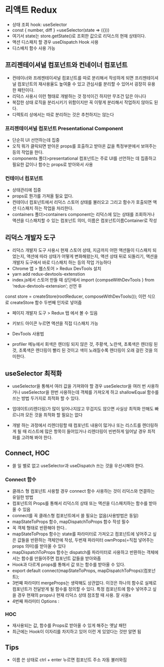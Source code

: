 # 리액트 Redux

- 상태 조회 hook: useSelector
- const { number, diff } =useSelector(state => ({}))
- 여기서 state는 store.getState()로 조회한 값으로 리덕스의 현재 상태이다.
- 액션 디스패치 할 경우 useDispatch Hook 사용
- 디스배치 함수 사용 가능

## 프리젠테이셔널 컴포넌트와 컨네이너 컴포넌트

- 컨테이너와 프레젠테이셔널 컴포넌트를 따로 분리해서 작성하게 되면 프리젠테이셔널 컴포넌트의 재사용율도 높여줄 수 있고 관심사를 분리할 수 있어서 굉장히 유용한 패턴이다.
- 리덕스 사용시 이런 형태로 개발하는 것 정석이긴 하지만 무조건 답은 아니다
- 복잡한 상태 로직을 분리시키기 위함이지만 꼭 이렇게 분리해서 작업하지 않아도 된다.
- 디렉토리 상에서는 따로 분리하는 것은 추천하지는 않는다

### 프리젠테이셔널 컴포넌트 Presentational Component

- 단순히 UI 선언하는데 집중
- 오직 뭐가 클릭되면 받아온 props를 호출하고 받아온 값을 특정부분에서 보여주는 등의 작업을 한다.
- components 폴더>presentational 컴포넌트는 주로 UI를 선언하는 데 집중하고 필요한 값이나 함수는 props로 받아와서 사용

### 컨테이너 컴포넌트

- 상태관리에 집중
- props로 뭔가를 가져올 필요 없다.
- 컨테이너 컴포넌트에서 리덕스 스토어 상태를 불러오고 그리고 함수가 호출되면 액션 디스패치 하는 작업을 처리한다.
- containers 폴더>containers component는 리덕스에 있는 상태를 조회하거나 액션을 디스패치할 수 있는 컴포넌트 의미, 이름은 컴포넌트이름Container로 작성

## 리덕스 개발자 도구

- 리덕스 개발자 도구 사용시 현재 스토어 상태, 지금까지 어떤 액션들이 디스패치 되었는지, 액션에 따라 상태가 어떻게 변화해왔는지, 액션 상태 뒤로 되돌리기, 액션을 개발자 도구에서 바로 디스패치 하는 등의 작업 가능하다
- Chrome 앱 > 웹스토어 > Redux DevTools 설치
- yarn add redux-devtools-extenstion
- index.js에서 스토어 만들 때 상단에서
  import {compseWithDevTools } from ‘redux-devtools-extension’; 선언 후

const store = createStore(rootReducer, composeWithDevTools()); 이런 식으로 createStore 함수 두번째 인자로 넣어줌

- 페이지 개발자 도구 > Redux 탭 에서 볼 수 있음
- 키보드 아이콘 누르면 액션을 직접 디스패치 가능

- DevTools 사용법
- profiler 메뉴에서 회색은 렌더링 되지 않은 것, 주황색, 노란색, 초록색은 렌더링 된 것, 초록색은 렌더링이 빨리 된 것이고 색이 노래질수록 렌더링이 오래 걸린 것을 의미한다.

## useSelector 최적화

- useSelector을 통해서 여러 값을 가져와야 할 경우 useSelector을 여러 번 사용하거나 useSelector을 한번 사용하는데 객체를 가져오게 하고 shallowEqual 함수를 쓰는 방법 두가지로 최적화 할 수 있다.

- 업데이트(리렌더링)가 많이 일어나지않고 무겁지도 않으면 사실상 최적화 안해도 빠르니까 모든 것을 최적화 할 필요는 없다
- 개발 하는 과정에서 리렌더링할 때 컴포넌트 내용이 많거나 또는 리스트를 렌더링하게 될 때 리스트에 많은 항목이 들어있거나 리렌더링이 빈번하게 일어날 경우 최적화를 고려해 봐야 한다.

## Connect, HOC

- 쓸 일 별로 없고 useSelector과 useDispatch 쓰는 것을 우선시해야 한다.

### Connect 함수

- 클래스 형 컴포넌트 사용할 경우 connect 함수 사용하는 것이 리덕스와 연결하는 유일한 방법
- 컴포넌트의 Props를 통해서 리덕스의 상태 또는 액션을 디스패치하는 함수를 받아올 수 있음
- connect를 꼭 클래스형 컴포넌트에서 쓸 필요는 없음(사용방법은 동일)
- mapStateToProps 함수, mapDispatchToProps 함수 작성 필수
- 꼭 객체 형태로 반환해야 한다..
- mapStateToProps 함수는 state를 파라미터로 가져오고 컴포넌트에 넣어주고 싶은 값들을 반환하는 객체안에 작성, 두번재 파라미터 ownProps(=직접 넣어주는 props 의미)를 받아올 수 있다
- mapDispatchToProps 함수는 dispatch를 파라미터로 사용하고 반환하는 객체에서는 함수를 만들어주면 컴포넌트 값들을 받아와줌
- Hook과 다르게 props를 통해서 값 또는 함수를 받아올 수 있다.
- export default connect(mapStateToProps, mapDispatchToProps)(컴포넌트);
- 3번째 파라미터 mergeProps는 생략해도 상관없다. 이것은 하나의 함수로 실제로 컴포넌트가 전달받게 될 함수를 정의할 수 있다. 특정 컴포넌트에 함수 넣어주고 싶을 경우 현재의 props나 현재 리덕스 상태 참조할 때 사용. 잘 사용x
- 4번째 파라미터 Options :

### HOC

- 재사용되는 값, 함수를 Props로 받아올 수 있게 해주는 옛날 패턴
- 최근에는 Hook이 이자리를 차지하고 있어 이런 게 있었다는 것만 알면 됨

## Tips

- 이름 쓴 상태로 ctrl + enter 누르면 컴포넌트 주소 자동 불러와짐
